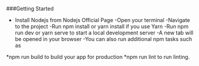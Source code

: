 ###Getting Started

- Install Nodejs from Nodejs Official Page
-Open your terminal
-Navigate to the project
-Run npm install or yarn install if you use Yarn
-Run npm run dev or yarn serve to start a local development server
-A new tab will be opened in your browser
-You can also run additional npm tasks such as

*npm run build to build your app for production
*npm run lint to run linting.
